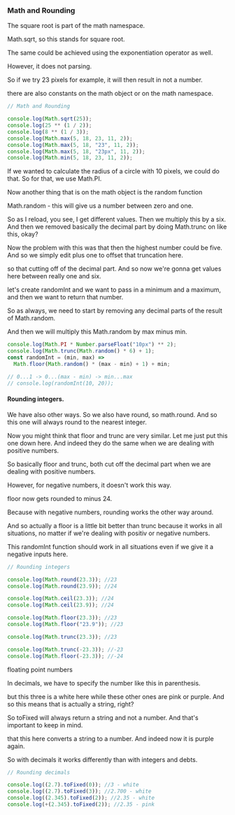 ### Math and Rounding

The square root is part of the math namespace.

Math.sqrt, so this stands for square root.

The same could be achieved using the exponentiation operator as well.

However, it does not parsing.

So if we try 23 pixels for example, it will then result in not a number.

there are also constants on the math object or on the math namespace.

```javascript
// Math and Rounding

console.log(Math.sqrt(25));
console.log(25 ** (1 / 2));
console.log(8 ** (1 / 3));
console.log(Math.max(5, 18, 23, 11, 2));
console.log(Math.max(5, 18, "23", 11, 2));
console.log(Math.max(5, 18, "23px", 11, 2));
console.log(Math.min(5, 18, 23, 11, 2));
```

If we wanted to calculate the radius of a circle with 10 pixels, we could do that. So for that, we use Math.PI.

Now another thing that is on the math object is the random function

Math.random - this will give us a number between zero and one.

So as I reload, you see, I get different values. Then we multiply this by a six. And then we removed basically the decimal part by doing Math.trunc on like this, okay?

Now the problem with this was that then the highest number could be five. And so we simply edit plus one to offset that truncation here.

so that cutting off of the decimal part. And so now we're gonna get values here between really one and six.

let's create randomInt and we want to pass in a minimum and a maximum, and then we want to return that number.

So as always, we need to start by removing any decimal parts of the result of Math.random.

And then we will multiply this Math.random by max minus min.

```javascript
console.log(Math.PI * Number.parseFloat("10px") ** 2);
console.log(Math.trunc(Math.random() * 6) + 1);
const randomInt = (min, max) =>
  Math.floor(Math.random() * (max - min) + 1) + min;

// 0...1 -> 0...(max - min) -> min...max
// console.log(randomInt(10, 20));
```

#### Rounding integers.

We have also other ways. So we also have round, so math.round. And so this one will always round to the nearest integer.

Now you might think that floor and trunc are very similar. Let me just put this one down here. And indeed they do the same when we are dealing with positive numbers.

So basically floor and trunc, both cut off the decimal part when we are dealing with positive numbers.

However, for negative numbers, it doesn't work this way.

floor now gets rounded to minus 24.

Because with negative numbers, rounding works the other way around.

And so actually a floor is a little bit better than trunc because it works in all situations, no matter if we're dealing with positiv or negative numbers.

This randomInt function should work in all situations even if we give it a negative inputs here.

```javascript
// Rounding integers

console.log(Math.round(23.3)); //23
console.log(Math.round(23.9)); //24

console.log(Math.ceil(23.3)); //24
console.log(Math.ceil(23.9)); //24

console.log(Math.floor(23.3)); //23
console.log(Math.floor("23.9")); //23

console.log(Math.trunc(23.3)); //23

console.log(Math.trunc(-23.3)); //-23
console.log(Math.floor(-23.3)); //-24
```

floating point numbers

In decimals, we have to specify the number like this in parenthesis.

but this three is a white here while these other ones are pink or purple. And so this means that is actually a string, right?

So toFixed will always return a string and not a number.
And that's important to keep in mind.

that this here converts a string to a number. And indeed now it is purple again.

So with decimals it works differently than with integers and debts.

```javascript
// Rounding decimals

console.log((2.7).toFixed(0)); //3 - white
console.log((2.7).toFixed(3)); //2.700 - white
console.log((2.345).toFixed(2)); //2.35 - white
console.log(+(2.345).toFixed(2)); //2.35 - pink
```
